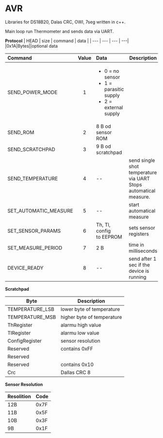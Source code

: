 # AVR
Libraries for DS18B20, Dalas CRC, OWI, 7seg written in c++.

Main loop run Thermometer and sends data via UART.


**Protocol**
| HEAD | size | command | data |
| --- | --- | --- | ---|
|0x1A|Bytes||optional data

| Command | Value | Data | Description |
| :--      | :--:    | :---   | -- |
| SEND_POWER_MODE |1 | <ul><li>0 = no sensor</li><li>1 = parasitic supply</li><li>2 = external supply</li></ul> | |
| SEND_ROM | 2 | 8 B od sensor ROM |
| SEND_SCRATCHPAD | 3 | 9 B od scratchpad
| SEND_TEMPERATURE | 4 | -- | send single shot temperature via UART <br>Stops automatical measure.
| SET_AUTOMATIC_MEASURE | 5 | -- | start automatical measure
| SET_SENSOR_PARAMS | 6 | Th, Tl, config<br>to EEPROM | sets sensor registers
| SET_MEASURE_PERIOD | 7 | 2 B | time in milliseconds
| DEVICE_READY | 8 | -- | send after 1 sec if the device is running |

**Scratchpad**

| Byte | Description |
| -- | -- |
| TEMPERATURE_LSB | lower byte of temperature |
| TEMPERATURE_MSB | higher byte of temperature |
| ThRegister | alarmu high value|
| TlRegister | alarmu low value |
| ConfigRegister | sensor resolution |
| Reserved | contains 0xFF |
| Reserved | |
| Reserved |contains 0x10 |
| Crc | Dallas CRC 8

**Sensor Resolution**

| Resolition | Code |
| -- | -- |
| 12B | 0x7F
| 11B | 0x5F
| 10B | 0x3F
|  9B | 0x1F